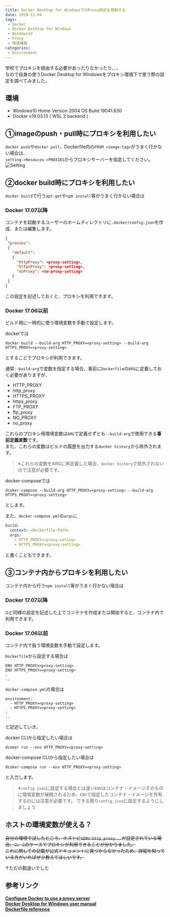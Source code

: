```yaml
---
title: Docker Desktop for WindowsでのProxy設定を理解する
date: 2020-12-04
tags:
 - Docker
 - Docker Desktop for Windows
 - Windows10
 - Proxy
 - 環境構築
categories: 
 - Environment
---
```

学校でプロキシを経由する必要があったりなかったり、、、  
なので自身の使うDocker Desktop for Windowsをプロキシ環境下で使う際の設定を調べてみました。  

## 環境
 - Windows10 Home Version 2004 OS Build 19041.630
 - Docker v19.03.13 ( WSL 2 backend )
 
## ①imageのpush・pull時にプロキシを利用したい
 `docker push`や`docker pull`、Dockerfile内の`FROM <image:tag>`がうまく行かない場合は、  
 `setting->Resouces->PROXIES`からプロキシサーバーを指定してください。  
 ![Setting](/docs_img/docker_desktop_settng_proxy.png)
 
## ②docker build時にプロキシを利用したい
`docker build`で行う`apt-get`や`npm install`等がうまく行かない場合は  

### Docker 17.07以降
コンテナを起動するユーザーのホームディレクトリに`.docker/config.json`を作成、または編集します。  
```~/.docker/config.json
{
 "proxies":
 {
   "default":
   {
     "httpProxy": <proxy-setting>,
     "httpsProxy": <proxy-setting>,
     "noProxy": <no-proxy-setting>
   }
 }
}
```
この設定を記述しておくと、プロキシを利用できます。 

### Docker 17.06以前
ビルド用に一時的に使う環境変数を手動で設定します。  

dockerでは  
```
docker build --build-arg HTTP_PROXY=<proxy-setting> --build-arg HTTPS_PROXY=<proxy-setting>
```
とすることでプロキシが利用できます。  

通常`--build-arg`で変数を指定する場合、事前に`Dockerfile`の`ARG`に定義しておく必要がありますが、
- HTTP_PROXY
- http_proxy
- HTTPS_PROXY
- https_proxy
- FTP_PROXY
- ftp_proxy
- NO_PROXY
- no_proxy  

これらのプロキシ用環境変数は`ARG`で定義せずとも`--build-arg`で使用できる**事前定義変数**です。  
また、これらの変数はビルドの履歴を出力する`docker history`から除外されます。
>※これらの変数をARGに再定義した場合、`docker history`で除外されないので注意が必要です。  

docker-composeでは  
```
dcoker-compose --build-arg HTTP_PROXY=<proxy-setting> --build-arg HTTPS_PROXY=<proxy-setting>
```
とします。  

また、`docker-compose.yml`の`args`に
```docker-compose.yml
build:
  context: <Dockerfile-Path>
  args:
    - HTTP_PROXY=<proxy-seting>
    - HTTPS_PROXY=<proxy-setting>
```
と書くこともできます。  

## ③コンテナ内からプロキシを利用したい
コンテナ内から行う`npm install`等がうまく行かない場合は

### Docker 17.07以降
`➁`と同様の設定を記述した上でコンテナを作成または開始すると、コンテナ内で利用できます。 
  
### Docker 17.06以前
コンテナ内で扱う環境変数を手動で設定します。  

`Dockerfile`から設定する場合は  
```
ENV HTTP_PROXY=<proxy-setting>
ENV HTTPS_PROXY=<proxy-setting>
.
..
```

`docker-compose.yml`の場合は
```
environment:
  - HTTP_PROXY=<proxy-setting>
  - HTTPS_PROXY=<proxy-setting>
.
..
```
と記述していき、  

docker CLIから指定したい場合は
```
dcoker run --env HTTP_PROXY=<proxy-setting>
```

docker-compose CLIから指定したい場合は
```
dcoker-compose run --env HTTP_PROXY=<proxy-setting>
```
と入力します。
>※`config.json`に設定する場合とは違い`ENV`はコンテナ・イメージそのものに環境変数が展開されるため、`ENV`で指定したコンテナ・イメージを共有するのには注意が必要です。
>できる限り`config.json`に設定するようにしましょう`

## ホストの環境変数が使える？
~~自分の環境で試したところ、ホストに`$ENV:http_proxy...`が設定されている場合、`➁`、`➂`のケースでプロキシが利用できることが分かりました。~~  
~~これに関しての記載が公式ドキュメントに見つからなかったため、詳細を知っている方がいればぜひ教えてほしいです。~~  

↑ただの勘違いでした

## 参考リンク
[**Configure Docker to use a proxy server**](https://docs.docker.com/network/proxy/)   
[**Docker Desktop for Windows user manual**](https://docs.docker.com/docker-for-windows/)   
[**Dockerfile reference**](https://docs.docker.com/engine/reference/builder/)   

